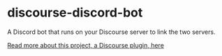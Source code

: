 # discourse-discord-bot
A Discord bot that runs on your Discourse server to link the two servers.

[Read more about this project, a Discourse plugin, here](https://meta.discourse.org/t/discord-bot-run-one-on-your-discourse-server-keep-things-in-sync/122530)
